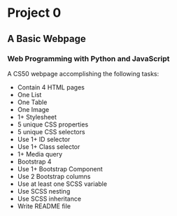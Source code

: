 # Project 0  

## A Basic Webpage  

### Web Programming with Python and JavaScript  

A CS50 webpage accomplishing the following tasks:  

* Contain 4 HTML pages
* One List
* One Table
* One Image	
* 1+ Stylesheet
* 5 unique CSS properties
* 5 unique CSS selectors
* Use 1+ ID selector
* Use 1+ Class selector
* 1+ Media query
* Bootstrap 4
* Use 1+ Bootstrap Component
* Use 2 Bootstrap columns
* Use at least one SCSS variable
* Use SCSS nesting
* Use SCSS inheritance
* Write README file